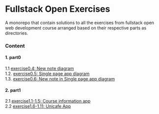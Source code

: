 # Fullstack Open Exercises
A monorepo that contain solutions to all the exercises from fullstack open web development course arranged based on their respective parts as directories.


### Content

#### 1. part0

1.1 [exercise0.4: New note diagram](exercises/part0/exercise0.4)<br>
1.2. [exercise0.5: Single page app diagram](exercises/part0/exercise0.5)<br>
1.3. [exercise0.6: New note in Single page app diagram](exercises/part0/exercise0.6)<br>

#### 2. part1

2.1 [exercise1.1-1.5: Course information app](exercises/part1/exercise1.1-1.5)<br>
2.2 [exercise1.6-1.11: Unicafe App](exercises/part1/exercise1.6-1.11)<br>